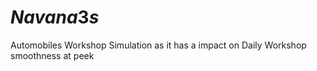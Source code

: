 # $Navana3s$
Automobiles Workshop Simulation as it has a impact on Daily Workshop smoothness at peek
